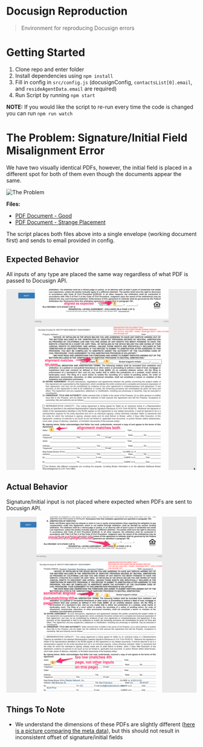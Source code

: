 # Docusign Reproduction

> Environment for reproducing Docusign errors

# Getting Started

1. Clone repo and enter folder
1. Install dependencies using `npm install`
1. Fill in config in `src/config.js` (docusignConfig, `contactsList[0].email`, and `resideAgentData.email` are required)
1. Run Script by running `npm start`

**NOTE:** If you would like the script to re-run every time the code is changed you can run `npm run watch`

# The Problem: Signature/Initial Field Misalignment Error

We have two visually identical PDFs, however, the initial field is placed in a different spot for both of them even though the documents appear the same.

![The Problem](/static/theproblem.png)

**Files:**

* [PDF Document - Good](/static/Doc.pdf)
* [PDF Document - Strange Placement](/static/DocWithData.pdf)

The script places both files above into a single envelope (working document first) and sends to email provided in config.

## Expected Behavior
All inputs of any type are placed the same way regardless of what PDF is passed to Docusign API.

<!-- TODO: Add Image of good PDF -->
![Misaligned Signature](/static/AlignedWithNotes.png)


## Actual Behavior
Signature/Initial input is not placed where expected when PDFs are sent to Docusign API.

![Misaligned Signature](/static/MisalignedWithNotes.png)

## Things To Note
* We understand the dimensions of these PDFs are slightly different ([here is a picture comparing the meta data](/static/MetaCompare.png)), but this should not result in inconsistent offset of signature/initial fields
